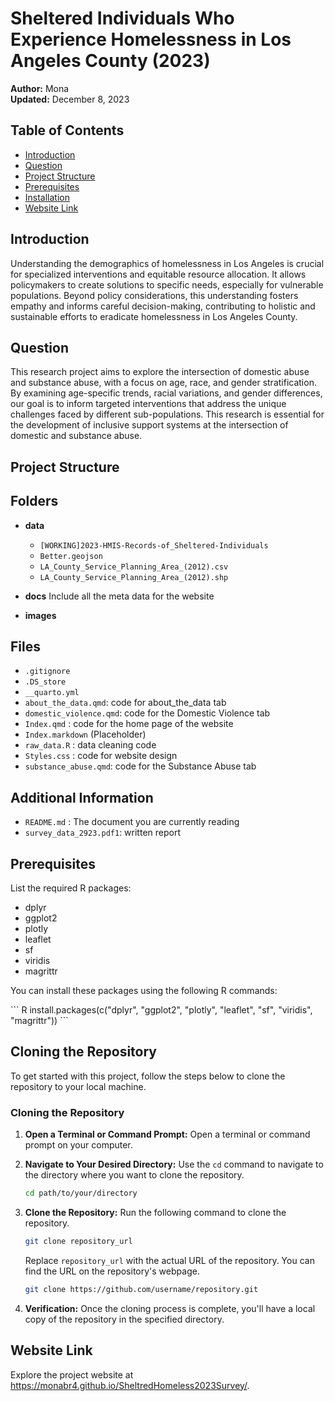 # Sheltered Individuals Who Experience Homelessness in Los Angeles County (2023)

**Author:** Mona\
**Updated:** December 8, 2023

## Table of Contents

-   [Introduction](#introduction)
-   [Question](#question)
-   [Project Structure](#project-structure)
-   [Prerequisites](#prerequisites)
-   [Installation](#installation)
-   [Website Link](#website-link)


## Introduction 

Understanding the demographics of homelessness in Los Angeles is crucial for specialized interventions and equitable resource allocation. It allows policymakers to create solutions to specific needs, especially for vulnerable populations. Beyond policy considerations, this understanding fosters empathy and informs careful decision-making, contributing to holistic and sustainable efforts to eradicate homelessness in Los Angeles County.

## Question 

This research project aims to explore the intersection of domestic abuse and substance abuse, with a focus on age, race, and gender stratification. By examining age-specific trends, racial variations, and gender differences, our goal is to inform targeted interventions that address the unique challenges faced by different sub-populations. This research is essential for the development of inclusive support systems at the intersection of domestic and substance abuse.

## Project Structure 



## Folders

- **data**
  - `[WORKING]2023-HMIS-Records-of_Sheltered-Individuals`
  - `Better.geojson`
  - `LA_County_Service_Planning_Area_(2012).csv`
  - `LA_County_Service_Planning_Area_(2012).shp`

- **docs**
Include all the meta data for the website

- **images**


## Files

- `.gitignore`
- `.DS_store`
- `__quarto.yml`
- `about_the_data.qmd`: code for about_the_data tab
- `domestic_violence.qmd`: code for the Domestic Violence tab
- `Index.qmd` : code for the home page of the website
- `Index.markdown` (Placeholder)
- `raw_data.R` : data cleaning code
- `Styles.css` : code for website design
- `substance_abuse.qmd`: code for the Substance Abuse tab

## Additional Information

- `README.md` : The document you are currently reading
- `survey_data_2923.pdf1`: written report


## Prerequisites 

List the required R packages:

-   dplyr
-   ggplot2
-   plotly
-   leaflet
-   sf
-   viridis
-   magrittr

You can install these packages using the following R commands:

\`\`\`
R install.packages(c("dplyr", "ggplot2", "plotly", "leaflet", "sf", "viridis", "magrittr"))
\`\`\`




## Cloning the Repository

To get started with this project, follow the steps below to clone the repository to your local machine.


### Cloning the Repository

1. **Open a Terminal or Command Prompt:**
   Open a terminal or command prompt on your computer.

2. **Navigate to Your Desired Directory:**
   Use the `cd` command to navigate to the directory where you want to clone the repository.

    ```bash
    cd path/to/your/directory
    ```

3. **Clone the Repository:**
   Run the following command to clone the repository.

    ```bash
    git clone repository_url
    ```

   Replace `repository_url` with the actual URL of the repository. You can find the URL on the repository's webpage.

    ```bash
    git clone https://github.com/username/repository.git
    ```

4. **Verification:**
   Once the cloning process is complete, you'll have a local copy of the repository in the specified directory.



## Website Link 

Explore the project website at <https://monabr4.github.io/SheltredHomeless2023Survey/>.

